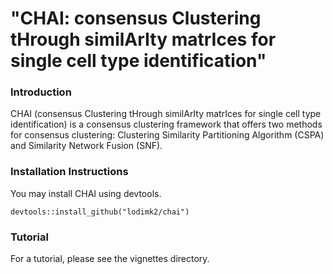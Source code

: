 # "CHAI: consensus Clustering tHrough similArIty matrIces for single cell type identification"

### Introduction 
CHAI (consensus Clustering tHrough similArIty matrIces for single cell type identification) is a consensus clustering framework that offers two methods for consensus clustering: Clustering Similarity Partitioning Algorithm (CSPA) and Similarity Network Fusion (SNF).

### Installation Instructions 
You may install CHAI using devtools. 

```devtools::install_github("lodimk2/chai")```

### Tutorial
For a tutorial, please see the vignettes directory. 
